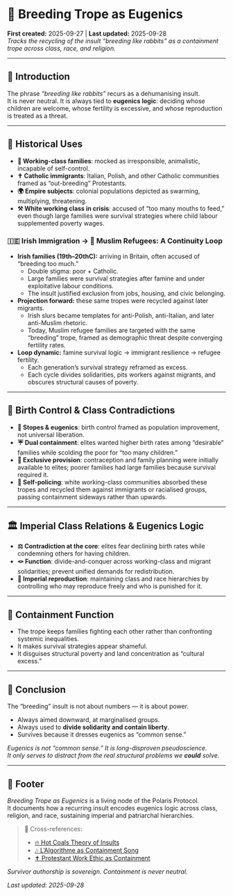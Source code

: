 # 🧪 Breeding Trope as Eugenics  
**First created:** 2025-09-27 | **Last updated:** 2025-09-28  
*Tracks the recycling of the insult “breeding like rabbits” as a containment trope across class, race, and religion.*  

---

## 🐇 Introduction  
The phrase *“breeding like rabbits”* recurs as a dehumanising insult.  
It is never neutral. It is always tied to **eugenics logic**: deciding whose children are welcome, whose fertility is excessive, and whose reproduction is treated as a threat.  

---

## 📜 Historical Uses  
- **🍞 Working-class families**: mocked as irresponsible, animalistic, incapable of self-control.  
- **✝️ Catholic immigrants**: Italian, Polish, and other Catholic communities framed as “out-breeding” Protestants.  
- **🌍 Empire subjects**: colonial populations depicted as swarming, multiplying, threatening.  
- **⚒️ White working class in crisis**: accused of “too many mouths to feed,” even though large families were survival strategies where child labour supplemented poverty wages.  

### 🇮🇪 Irish Immigration → 🕌 Muslim Refugees: A Continuity Loop  
- **Irish families (19th–20thC):** arriving in Britain, often accused of “breeding too much.”  
  - Double stigma: poor + Catholic.  
  - Large families were survival strategies after famine and under exploitative labour conditions.  
  - The insult justified exclusion from jobs, housing, and civic belonging.  
- **Projection forward:** these same tropes were recycled against later migrants.  
  - Irish slurs became templates for anti-Polish, anti-Italian, and later anti-Muslim rhetoric.  
  - Today, Muslim refugee families are targeted with the same “breeding” trope, framed as demographic threat despite converging fertility rates.  
- **Loop dynamic:** famine survival logic → immigrant resilience → refugee fertility.  
  - Each generation’s survival strategy reframed as excess.  
  - Each cycle divides solidarities, pits workers against migrants, and obscures structural causes of poverty.  

---

## 🧬 Birth Control & Class Contradictions  
- **👀 Stopes & eugenics**: birth control framed as population improvement, not universal liberation.  
- **☔️ Dual containment**: elites wanted higher birth rates among “desirable” families while scolding the poor for “too many children.”  
- **💊 Exclusive provision**: contraception and family planning were initially available to elites; poorer families had large families because survival required it.  
- **👾 Self-policing**: white working-class communities absorbed these tropes and recycled them against immigrants or racialised groups, passing containment sideways rather than upwards.  

---

## 🏛 Imperial Class Relations & Eugenics Logic  
- **⚖️ Contradiction at the core**: elites fear declining birth rates while condemning others for having children.  
- **🪢 Function**: divide-and-conquer across working-class and migrant solidarities; prevent unified demands for redistribution.  
- **👑 Imperial reproduction**: maintaining class and race hierarchies by controlling who may reproduce freely and who is punished for it.  

---

## 🪼 Containment Function  
- The trope keeps families fighting each other rather than confronting systemic inequalities.  
- It makes survival strategies appear shameful.  
- It disguises structural poverty and land concentration as “cultural excess.”  

---

## 💢 Conclusion  
The “breeding” insult is not about numbers — it is about power.  
- Always aimed downward, at marginalised groups.  
- Always used to **divide solidarity and contain liberty**.  
- Survives because it dresses eugenics as “common sense.”  

*Eugenics is not “common sense.” It is long-disproven pseudoscience.  
It only serves to distract from the real structural problems we **could** solve.*  

---

## 🏮 Footer  
*Breeding Trope as Eugenics* is a living node of the Polaris Protocol.  
It documents how a recurring insult encodes eugenics logic across class, religion, and race, sustaining imperial and patriarchal hierarchies.  

> 📡 Cross-references:  
> - [🔥 Hot Coals Theory of Insults](./🔥_hot_coals_theory_of_insults.md)  
> - [🎶 L’Algorithme as Containment Song](./🎶_lalgorithme_as_containment_song.md)  
> - [✝️ Protestant Work Ethic as Containment](../🗝️_Politics_Memory_Work/✝️_protestant_work_ethic_as_containment.md)  

*Survivor authorship is sovereign. Containment is never neutral.*  

_Last updated: 2025-09-28_  
